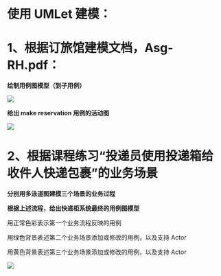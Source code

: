 # 使用 UMLet 建模：

# 1、根据订旅馆建模文档，Asg-RH.pdf：

**绘制用例图模型（到子用例）**

![](http://a1.qpic.cn/psb?/V12Yw7W81QAuHz/OlTQ6GvkgM.xozOpKQSPr*DZfyXoU0uAqYlv*vmq2gU!/m/dFQBAAAAAAAAnull&bo=ZQOPAgAAAAADB8k!&rf=photolist&t=5)

**给出 make reservation 用例的活动图**

![](http://a3.qpic.cn/psb?/V12Yw7W81QAuHz/OH9rVtGI95TgeQV608jEZrY5wCcLGqkxU5fbSiH.cNM!/c/dL4AAAAAAAAA&ek=1&kp=1&pt=0&bo=AgGPAQAAAAADF78!&tl=1&vuin=2283996143&tm=1558882800&sce=60-2-2&rf=newphoto&t=5)

# 2、根据课程练习“投递员使用投递箱给收件人快递包裹”的业务场景

**分别用多泳道图建模三个场景的业务过程**



**根据上述流程，给出快递柜系统最终的用例图模型**

用正常色彩表示第一个业务流程反映的用例

用绿色背景表述第二个业务场景添加或修改的用例，以及支持 Actor

用黄色背景表述第三个业务场景添加或修改的用例，以及支持 Actor

![](http://a3.qpic.cn/psb?/V12Yw7W81QAuHz/DkWxI47.D.0vdR4kTyufFI8LV8PwJ9bRptLHVWk9lTs!/m/dL4AAAAAAAAAnull&bo=fAN4AgAAAAADByc!&rf=photolist&t=5)



